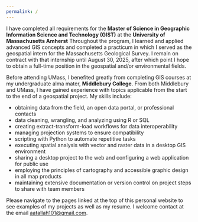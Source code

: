 ```yaml
---
permalink: /
---
```


<script data-goatcounter="https://andy-gis-portfolio.goatcounter.com/count"
        async src="//gc.zgo.at/count.js"></script>

I have completed all requirements for the **Master of Science in Geographic Information Science and Technology (GIST)** at the **University of Massachusetts Amherst** Throughout the program, I learned and applied advanced GIS concepts and completed a practicum in which I served as the geospatial intern for the Massachusetts Geological Survey. I remain on contract with that internship until August 30, 2025, after which point I hope to obtain a full-time position in the geospatial and/or environmental fields.

Before attending UMass, I benefited greatly from completing GIS courses at my undergraduate alma mater, **Middlebury College**. From both Middlebury and UMass, I have gained experience with topics applicable from the start to the end of a geospatial project. My skills include:
* obtaining data from the field, an open data portal, or professional contacts
* data cleaning, wrangling, and analyzing using R or SQL
* creating extract-transform-load workflows for data interoperability
* managing projection systems to ensure compatibility
* scripting with Python to automate repetitive tasks
* executing spatial analysis with vector and raster data in a desktop GIS environment
* sharing a desktop project to the web and configuring a web application for public use
* employing the principles of cartography and accessible graphic design in all map products
* maintaining extensive documentation or version control on project steps to share with team members

Please navigate to the pages linked at the top of this personal website to see examples of my projects as well as my resume. I welcome contact at the email [aatallah101@gmail.com](mailto:aatallah101@gmail.com). 
